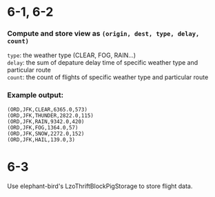 # 6-1, 6-2

### Compute and store view as `(origin, dest, type, delay, count)`  
`type`: the weather type (CLEAR, FOG, RAIN...)   
`delay`: the sum of depature delay time of specific weather type and particular route   
`count`: the count of flights of specific weather type and particular route   

### Example output:
```
(ORD,JFK,CLEAR,6365.0,573)
(ORD,JFK,THUNDER,2822.0,115)
(ORD,JFK,RAIN,9342.0,420)
(ORD,JFK,FOG,1364.0,57)
(ORD,JFK,SNOW,2272.0,152)
(ORD,JFK,HAIL,139.0,3)
```


# 6-3
Use elephant-bird's LzoThriftBlockPigStorage to store flight data.